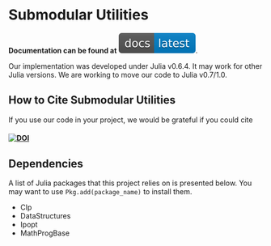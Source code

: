 # Submodular Utilities

**Documentation can be found at** [![DOI](img/docs-latest-blue.svg)](docs/build/index.md).

Our implementation was developed under Julia v0.6.4. It may work for other Julia versions. We are working to move our code to Julia v0.7/1.0.

## How to Cite Submodular Utilities

If you use our code in your project, we would be grateful if you could cite

#### [![DOI](https://zenodo.org/badge/159565266.svg)](https://zenodo.org/badge/latestdoi/159565266)

## Dependencies

A list of Julia packages that this project relies on is presented below. You may want to use `Pkg.add(package_name)` to install them.

- Clp
- DataStructures
- Ipopt
- MathProgBase